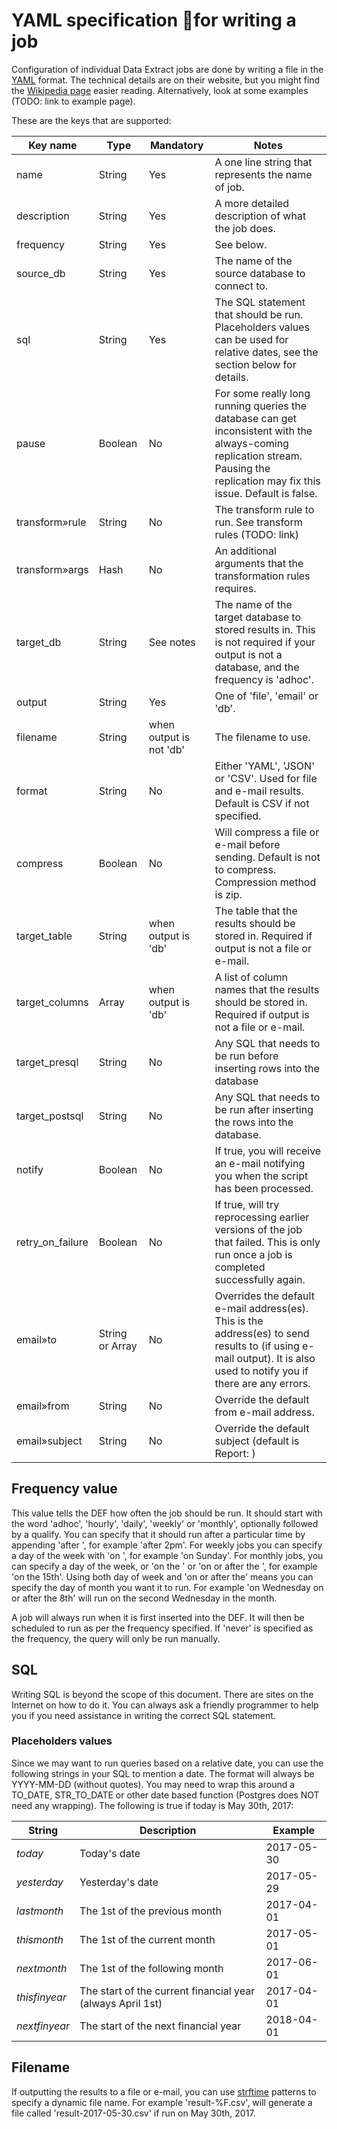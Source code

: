 # YAML specification for writing a job

Configuration of individual Data Extract jobs are done by writing a file in the [YAML](http://www.yaml.org/spec/1.2/spec.html) format. The technical details are on their website, but you might find the [Wikipedia page](https://en.wikipedia.org/wiki/YAML) easier reading. Alternatively, look at some examples (TODO: link to example page).

These are the keys that are supported:

| Key name | Type | Mandatory | Notes |
| --- | --- | --- | --- |
| name | String | Yes | A one line string that represents the name of job. |
| description | String | Yes | A more detailed description of what the job does. |
| frequency | String | Yes | See below. |
| source\_db | String | Yes | The name of the source database to connect to. |
| sql | String | Yes | The SQL statement that should be run. Placeholders values can be used for relative dates, see the section below for details. |
| pause | Boolean | No | For some really long running queries the database can get inconsistent with the always-coming replication stream. Pausing the replication may fix this issue. Default is false. |
| transform»rule | String | No | The transform rule to run. See transform rules (TODO: link) |
| transform»args | Hash | No | An additional arguments that the transformation rules requires. |
| target\_db | String | See notes | The name of the target database to stored results in. This is not required if your output is not a database, and the frequency is 'adhoc'. |
| output | String | Yes | One of 'file', 'email' or 'db'. |
| filename | String | when output is not 'db' | The filename to use. |
| format | String | No | Either 'YAML', 'JSON' or 'CSV'. Used for file and e-mail results. Default is CSV if not specified. |
|compress | Boolean | No | Will compress a file or e-mail before sending. Default is not to compress. Compression method is zip. |
| target\_table | String | when output is 'db' | The table that the results should be stored in. Required if output is not a file or e-mail. |
| target\_columns | Array | when output is 'db' | A list of column names that the results should be stored in. Required if output is not a file or e-mail. |
| target\_presql | String | No | Any SQL that needs to be run before inserting rows into the database |
| target\_postsql | String | No | Any SQL that needs to be run after inserting the rows into the database. |
| notify | Boolean | No | If true, you will receive an e-mail notifying you when the script has been processed. |
| retry\_on\_failure | Boolean | No | If true, will try reprocessing earlier versions of the job that failed. This is only run once a job is completed successfully again. |
| email»to | String or Array | No | Overrides the default e-mail address(es). This is the address(es) to send results to (if using e-mail output). It is also used to notify you if there are any errors. |
| email»from | String | No | Override the default from e-mail address. |
| email»subject | String | No | Override the default subject (default is Report: <name>) |

## Frequency value

This value tells the DEF how often the job should be run. It should start with the word 'adhoc', 'hourly', 'daily', 'weekly' or 'monthly', optionally followed by a qualify. You can specify that it should run after a particular time by appending 'after <time>', for example 'after 2pm'. For weekly jobs you can specify a day of the week with 'on <day>', for example 'on Sunday'. For monthly jobs, you can specify a day of the week, or 'on the <day of month>' or 'on or after the <day of month>', for example 'on the 15th'. Using both day of week and 'on or after the' means you can specify the day of month you want it to run. For example 'on Wednesday on or after the 8th' will run on the second Wednesday in the month.

A job will always run when it is first inserted into the DEF. It will then be scheduled to run as per the frequency specified. If 'never' is specified as the frequency, the query will only be run manually.

## SQL

Writing SQL is beyond the scope of this document. There are sites on the Internet on how to do it. You can always ask a friendly programmer to help you if you need assistance in writing the correct SQL statement.

### Placeholders values

Since we may want to run queries based on a relative date, you can use the following strings in your SQL to mention a date. The format will always be YYYY-MM-DD (without quotes). You may need to wrap this around a TO\_DATE, STR\_TO\_DATE or other date based function (Postgres does NOT need any wrapping). The following is true if today is May 30th, 2017:

| String | Description | Example |
| --- | --- | --- |
| $today$ | Today's date | 2017-05-30 |
| $yesterday$ | Yesterday's date | 2017-05-29 |
| $lastmonth$ | The 1st of the previous month | 2017-04-01 |
| $thismonth$ | The 1st of the current month | 2017-05-01 |
| $nextmonth$ | The 1st of the following month | 2017-06-01 |
| $thisfinyear$ | The start of the current financial year (always April 1st) | 2017-04-01 |
| $nextfinyear$ | The start of the next financial year | 2018-04-01 |

## Filename

If outputting the results to a file or e-mail, you can use [strftime](https://metacpan.org/pod/DateTime#strftime-Patterns) patterns to specify a dynamic file name. For example 'result-%F.csv', will generate a file called 'result-2017-05-30.csv' if run on May 30th, 2017.

